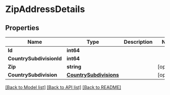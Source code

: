 # ZipAddressDetails

## Properties

Name | Type | Description | Notes
------------ | ------------- | ------------- | -------------
**Id** | **int64** |  | 
**CountrySubdivisionId** | **int64** |  | 
**Zip** | **string** |  | [optional] 
**CountrySubdivision** | [**CountrySubdivisions**](CountrySubdivisions.md) |  | [optional] 

[[Back to Model list]](../README.md#documentation-for-models) [[Back to API list]](../README.md#documentation-for-api-endpoints) [[Back to README]](../README.md)


